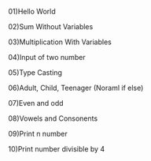 01)Hello World

02)Sum Without Variables

03)Multiplication With Variables

04)Input of two number

05)Type Casting

06)Adult, Child, Teenager (Noraml if else)

07)Even and odd

08)Vowels and Consonents

09)Print n number

10)Print number divisible by 4
